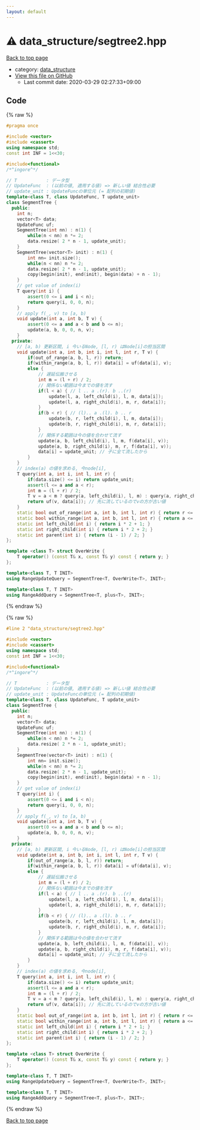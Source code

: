 ```yaml
---
layout: default
---
```


<!-- mathjax config similar to math.stackexchange -->
<script type="text/javascript" async
  src="https://cdnjs.cloudflare.com/ajax/libs/mathjax/2.7.5/MathJax.js?config=TeX-MML-AM_CHTML">
</script>
<script type="text/x-mathjax-config">
  MathJax.Hub.Config({
    TeX: { equationNumbers: { autoNumber: "AMS" }},
    tex2jax: {
      inlineMath: [ ['$','$'] ],
      processEscapes: true
    },
    "HTML-CSS": { matchFontHeight: false },
    displayAlign: "left",
    displayIndent: "2em"
  });
</script>

<script type="text/javascript" src="https://cdnjs.cloudflare.com/ajax/libs/jquery/3.4.1/jquery.min.js"></script>
<script src="https://cdn.jsdelivr.net/npm/jquery-balloon-js@1.1.2/jquery.balloon.min.js" integrity="sha256-ZEYs9VrgAeNuPvs15E39OsyOJaIkXEEt10fzxJ20+2I=" crossorigin="anonymous"></script>
<script type="text/javascript" src="../../assets/js/copy-button.js"></script>
<link rel="stylesheet" href="../../assets/css/copy-button.css" />


# :warning: data_structure/segtree2.hpp

<a href="../../index.html">Back to top page</a>

* category: <a href="../../index.html#c8f6850ec2ec3fb32f203c1f4e3c2fd2">data_structure</a>
* <a href="{{ site.github.repository_url }}/blob/master/data_structure/segtree2.hpp">View this file on GitHub</a>
    - Last commit date: 2020-03-29 02:27:33+09:00




## Code

<a id="unbundled"></a>
{% raw %}
```cpp
#pragma once

#include <vector>
#include <cassert>
using namespace std;
const int INF = 1<<30;

#include<functional>
/*^ingore^*/

// T           : データ型
// UpdateFunc  : (以前の値, 適用する値) => 新しい値 結合性必要
// update_unit : UpdateFuncの単位元 (= 配列の初期値)
template<class T, class UpdateFunc, T update_unit>
class SegmentTree {
  public:
    int n; 
    vector<T> data;
    UpdateFunc uf;
    SegmentTree(int nn) : n(1) {
        while(n < nn) n *= 2;
        data.resize( 2 * n - 1, update_unit);
    }
    SegmentTree(vector<T> init) : n(1) {
        int nn= init.size();
        while(n < nn) n *= 2;
        data.resize( 2 * n - 1, update_unit);
        copy(begin(init), end(init), begin(data) + n - 1);
    }
    // get value of index(i)
    T query(int i) {
        assert(0 <= i and i < n);
        return query(i, 0, 0, n);
    }
    // apply f(_, v) to [a, b)
    void update(int a, int b, T v) {
        assert(0 <= a and a < b and b <= n);
        update(a, b, 0, 0, n, v);
    }
  private:
    // [a, b) 更新区間, i 今いるNode, [l, r) はNode[i]の担当区間
    void update(int a, int b, int i, int l, int r, T v) {
        if(out_of_range(a, b, l, r)) return;
        if(within_range(a, b, l, r)) data[i] = uf(data[i], v);
        else {
            // 遅延伝搬させる
            int m = (l + r) / 2;
            // 関係ない範囲は今までの値を流す
            if(l < a) { // l .. a .(r). b ..(r)
                update(l, a, left_child(i), l, m, data[i]);
                update(l, a, right_child(i), m, r, data[i]);
            }
            if(b < r) { // (l).. a .(l). b .. r
                update(b, r, left_child(i), l, m, data[i]);
                update(b, r, right_child(i), m, r, data[i]);
            }
            // 関係する範囲は今の値を合わせて流す
            update(a, b, left_child(i), l, m, f(data[i], v));
            update(a, b, right_child(i), m, r, f(data[i], v)); 
            data[i] = update_unit; // 子に全て流したから
        }
    }
    // index(a) の値を求める, 今node[i], 
    T query(int a, int i, int l, int r) {
        if(data.size() <= i) return update_unit;
        assert(l <= a and a < r);
        int m = (l + r) / 2;
        T v = a < m ? query(a, left_child(i), l, m) : query(a, right_child(i), m, r);
        return uf(v, data[i]); // 先に流しているのでvの方が古い値
    }
    static bool out_of_range(int a, int b, int l, int r) { return r <= a or b <= l; }
    static bool within_range(int a, int b, int l, int r) { return a <= l and r <= b; }
    static int left_child(int i) { return i * 2 + 1; }
    static int right_child(int i) { return i * 2 + 2; }
    static int parent(int i) { return (i - 1) / 2; }
};

template <class T> struct OverWrite {
    T operator() (const T& x, const T& y) const { return y; }
};

template<class T, T INIT>
using RangeUpdateQuery = SegmentTree<T, OverWrite<T>, INIT>;

template<class T, T INIT>
using RangeAddQuery = SegmentTree<T, plus<T>, INIT>;


```
{% endraw %}

<a id="bundled"></a>
{% raw %}
```cpp
#line 2 "data_structure/segtree2.hpp"

#include <vector>
#include <cassert>
using namespace std;
const int INF = 1<<30;

#include<functional>
/*^ingore^*/

// T           : データ型
// UpdateFunc  : (以前の値, 適用する値) => 新しい値 結合性必要
// update_unit : UpdateFuncの単位元 (= 配列の初期値)
template<class T, class UpdateFunc, T update_unit>
class SegmentTree {
  public:
    int n; 
    vector<T> data;
    UpdateFunc uf;
    SegmentTree(int nn) : n(1) {
        while(n < nn) n *= 2;
        data.resize( 2 * n - 1, update_unit);
    }
    SegmentTree(vector<T> init) : n(1) {
        int nn= init.size();
        while(n < nn) n *= 2;
        data.resize( 2 * n - 1, update_unit);
        copy(begin(init), end(init), begin(data) + n - 1);
    }
    // get value of index(i)
    T query(int i) {
        assert(0 <= i and i < n);
        return query(i, 0, 0, n);
    }
    // apply f(_, v) to [a, b)
    void update(int a, int b, T v) {
        assert(0 <= a and a < b and b <= n);
        update(a, b, 0, 0, n, v);
    }
  private:
    // [a, b) 更新区間, i 今いるNode, [l, r) はNode[i]の担当区間
    void update(int a, int b, int i, int l, int r, T v) {
        if(out_of_range(a, b, l, r)) return;
        if(within_range(a, b, l, r)) data[i] = uf(data[i], v);
        else {
            // 遅延伝搬させる
            int m = (l + r) / 2;
            // 関係ない範囲は今までの値を流す
            if(l < a) { // l .. a .(r). b ..(r)
                update(l, a, left_child(i), l, m, data[i]);
                update(l, a, right_child(i), m, r, data[i]);
            }
            if(b < r) { // (l).. a .(l). b .. r
                update(b, r, left_child(i), l, m, data[i]);
                update(b, r, right_child(i), m, r, data[i]);
            }
            // 関係する範囲は今の値を合わせて流す
            update(a, b, left_child(i), l, m, f(data[i], v));
            update(a, b, right_child(i), m, r, f(data[i], v)); 
            data[i] = update_unit; // 子に全て流したから
        }
    }
    // index(a) の値を求める, 今node[i], 
    T query(int a, int i, int l, int r) {
        if(data.size() <= i) return update_unit;
        assert(l <= a and a < r);
        int m = (l + r) / 2;
        T v = a < m ? query(a, left_child(i), l, m) : query(a, right_child(i), m, r);
        return uf(v, data[i]); // 先に流しているのでvの方が古い値
    }
    static bool out_of_range(int a, int b, int l, int r) { return r <= a or b <= l; }
    static bool within_range(int a, int b, int l, int r) { return a <= l and r <= b; }
    static int left_child(int i) { return i * 2 + 1; }
    static int right_child(int i) { return i * 2 + 2; }
    static int parent(int i) { return (i - 1) / 2; }
};

template <class T> struct OverWrite {
    T operator() (const T& x, const T& y) const { return y; }
};

template<class T, T INIT>
using RangeUpdateQuery = SegmentTree<T, OverWrite<T>, INIT>;

template<class T, T INIT>
using RangeAddQuery = SegmentTree<T, plus<T>, INIT>;


```
{% endraw %}

<a href="../../index.html">Back to top page</a>

